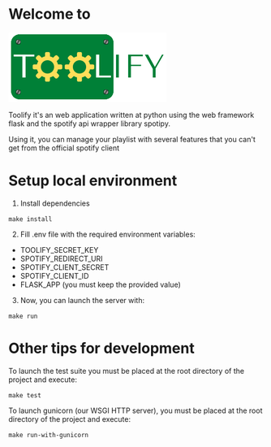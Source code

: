 # Welcome to
![toolify.png](static/toolify.png)

Toolify it's an web application written at python
using the web framework flask and the spotify api wrapper 
library spotipy.

Using it, you can manage your playlist with several features
that you can't get from the official spotify client
# Setup local environment
1. Install dependencies
```shell
make install
```
2. Fill .env file with the required environment variables:
- TOOLIFY_SECRET_KEY
- SPOTIFY_REDIRECT_URI
- SPOTIFY_CLIENT_SECRET
- SPOTIFY_CLIENT_ID
- FLASK_APP (you must keep the provided value)
3. Now, you can launch the server with:
```shell
make run
```

# Other tips for development
To launch the test suite you must be placed at the root directory of the project and execute:
```shell
make test
```

To launch gunicorn (our WSGI HTTP server), you must be placed at the root directory of the project and execute:
```shell
make run-with-gunicorn
```

